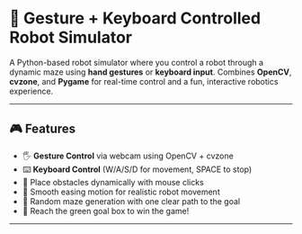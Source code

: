 # 🤖 Gesture + Keyboard Controlled Robot Simulator

A Python-based robot simulator where you control a robot through a dynamic maze using **hand gestures** or **keyboard input**. Combines **OpenCV**, **cvzone**, and **Pygame** for real-time control and a fun, interactive robotics experience.

---

## 🎮 Features

- 🖐️ **Gesture Control** via webcam using OpenCV + cvzone
- ⌨️ **Keyboard Control** (W/A/S/D for movement, SPACE to stop)
- 🧱 Place obstacles dynamically with mouse clicks
- 🧠 Smooth easing motion for realistic robot movement
- 🧭 Random maze generation with one clear path to the goal
- 🎯 Reach the green goal box to win the game!

---
